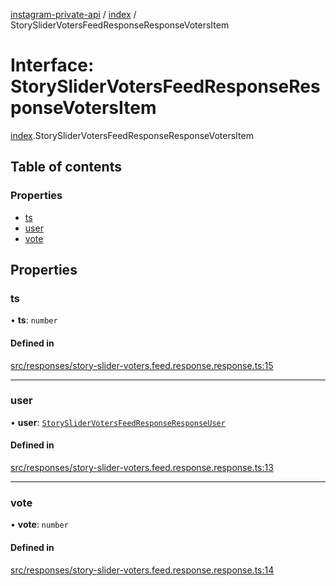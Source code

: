 [instagram-private-api](../../README.md) / [index](../../modules/index.md) / StorySliderVotersFeedResponseResponseVotersItem

# Interface: StorySliderVotersFeedResponseResponseVotersItem

[index](../../modules/index.md).StorySliderVotersFeedResponseResponseVotersItem

## Table of contents

### Properties

- [ts](StorySliderVotersFeedResponseResponseVotersItem.md#ts)
- [user](StorySliderVotersFeedResponseResponseVotersItem.md#user)
- [vote](StorySliderVotersFeedResponseResponseVotersItem.md#vote)

## Properties

### ts

• **ts**: `number`

#### Defined in

[src/responses/story-slider-voters.feed.response.response.ts:15](https://github.com/Nerixyz/instagram-private-api/blob/0e0721c/src/responses/story-slider-voters.feed.response.response.ts#L15)

___

### user

• **user**: [`StorySliderVotersFeedResponseResponseUser`](StorySliderVotersFeedResponseResponseUser.md)

#### Defined in

[src/responses/story-slider-voters.feed.response.response.ts:13](https://github.com/Nerixyz/instagram-private-api/blob/0e0721c/src/responses/story-slider-voters.feed.response.response.ts#L13)

___

### vote

• **vote**: `number`

#### Defined in

[src/responses/story-slider-voters.feed.response.response.ts:14](https://github.com/Nerixyz/instagram-private-api/blob/0e0721c/src/responses/story-slider-voters.feed.response.response.ts#L14)
